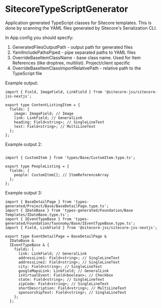 # SitecoreTypeScriptGenerator

Application generated TypeScript classes for Sitecore templates. 
This is done by scanning the YAML files generated by Sitecore's Serialization CLI.

In App.config you should specify:
1. GeneratedFilesOutputPath - output path for generated files
2. YamlIncludePathsPiped - pipe separated paths to YAML files
3. OverrideBaseItemClassName - base class name. Used for Item References (like droptree, multilist). Project/client specific
4. OverrideBaseItemClassImportRelativePath - relative path to the TypeScript file



Example output:
```
import { Field, ImageField, LinkField } from '@sitecore-jss/sitecore-jss-nextjs';

export type ContentListingItem = {
  fields: {
    image: ImageField; // Image
    link: LinkField; // GeneralLink
    heading: Field<string>; // SingleLineText
    text: Field<string>; // MultiLineText
  };
};
```

Example output 2:
```

import { CustomItem } from 'types/Base/CustomItem.type.ts';

export type PeopleListing = {
  fields: {
    people: CustomItem[]; // ItemReferenceArray
  };
};
```

Example output 3:
```
import { BaseDetailPage } from 'types-generated/Project/Base/BaseDetailPage.type.ts';
import { IDateBase } from 'types-generated/Foundation/Base Templates/IDateBase.type.ts';
import { IEventTypeBase } from 'types-generated/Foundation/Taxonomy/Base/IEventTypeBase.type.ts';
import { Field, LinkField } from '@sitecore-jss/sitecore-jss-nextjs';

export type EventDetailPage = BaseDetailPage &
  IDateBase &
  IEventTypeBase & {
    fields: {
      link: LinkField; // GeneralLink
      addressLine1: Field<string>; // SingleLineText
      addressLine2: Field<string>; // SingleLineText
      city: Field<string>; // SingleLineText
      googleMapsLink: LinkField; // GeneralLink
      isVirtualEvent: Field<boolean>; // Checkbox
      state: Field<string>; // SingleLineText
      zipCode: Field<string>; // SingleLineText
      shortDescription: Field<string>; // MultiLineText
      sponsorshipText: Field<string>; // SingleLineText
    };
  };
```